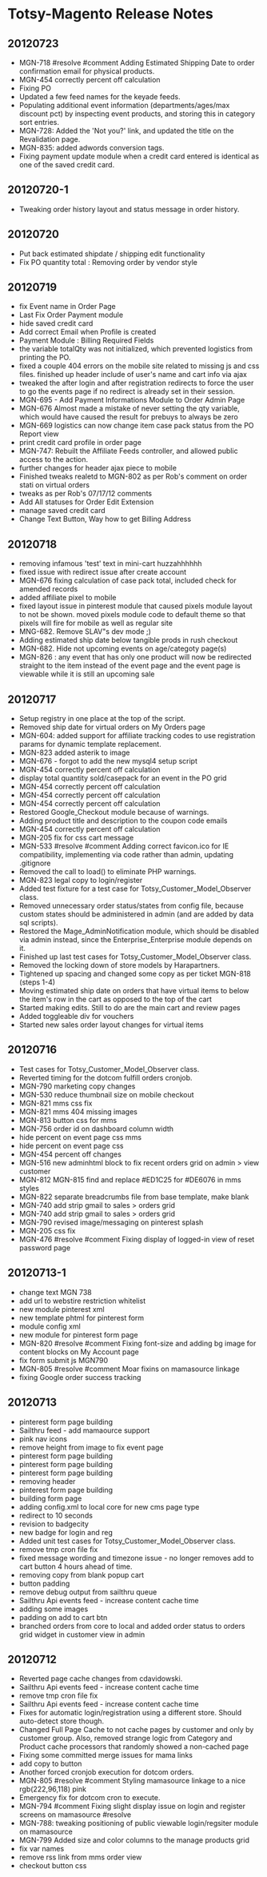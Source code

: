 Totsy-Magento Release Notes
===========================

20120723
--------
* MGN-718 #resolve #comment Adding Estimated Shipping Date to order confirmation email for physical products.
* MGN-454 correctly percent off calculation
* Fixing PO
* Updated a few feed names for the keyade feeds.
* Populating additional event information (departments/ages/max discount pct) by inspecting event products, and storing this in category sort entries.
* MGN-728: Added the 'Not you?' link, and updated the title on the Revalidation page.
* MGN-835: added adwords conversion tags.
* Fixing payment update module when a credit card entered is identical as one of the saved credit card.


20120720-1
--------
* Tweaking order history layout and status message in order history.

20120720
--------
* Put back estimated shipdate / shipping edit functionality
* Fix PO quantity total : Removing order by vendor style

20120719
--------

* fix Event name in Order Page
* Last Fix Order Payment module
* hide saved credit card
* Add correct Email when Profile is created
* Payment Module : Billing Required Fields
* the variable totalQty was not initialized, which prevented logistics from printing the PO.
* fixed a couple 404 errors on the mobile site related to missing js and css files. finished up header include of user's name and cart info via ajax
* tweaked the after login and after registration redirects to force the user to go the events page if no redirect is already set in their session.
* MGN-695 - Add Payment Informations Module to Order Admin Page
* MGN-676 Almost made a mistake of never setting the qty variable, which would have caused the result for prebuys to always be zero
* MGN-669 logistics can now change item case pack status from the PO Report view
* print credit card profile in order page
* MGN-747: Rebuilt the Affiliate Feeds controller, and allowed public access to the action.
* further changes for header ajax piece to mobile
* Finished tweaks realetd to MGN-802 as per Rob's comment on order stati on virtual orders
* tweaks as per Rob's 07/17/12 comments
* Add All statuses for Order Edit Extension
* manage saved credit card
* Change Text Button, Way how to get Billing Address

20120718
--------

* removing infamous 'test' text in mini-cart huzzahhhhhh
* fixed issue with redirect issue after create account
* MGN-676 fixing calculation of case pack total, included check for amended records
* added affiliate pixel to mobile
* fixed layout issue in pinterest module that caused pixels module layout to not be shown. moved pixels module code to default theme so that pixels will fire for mobile as well as regular site
* MNG-682. Remove SLAV"s dev mode ;)
* Adding estimated ship date below tangible prods in rush checkout
* MGN-682. Hide not upcoming events on age/categoty page(s)
* MGN-826 : any event that has only one product will now be redirected straight to the item instead of the event page and the event page is viewable while it is still an upcoming sale

20120717
--------

* Setup registry in one place at the top of the script.
* Removed ship date for virtual orders on My Orders page
* MGN-604: added support for affiliate tracking codes to use registration params for dynamic template replacement.
* MGN-823 added asterik to image
* MGN-676 - forgot to add the new mysql4 setup script
* MGN-454 correctly percent off calculation
* display total quantity sold/casepack for an event in the PO grid
* MGN-454 correctly percent off calculation
* MGN-454 correctly percent off calculation
* MGN-454 correctly percent off calculation
* Restored Google_Checkout module because of warnings.
* Adding product title and description to the coupon code emails
* MGN-454 correctly percent off calculation
* MGN-205 fix for css cart message
* MGN-533 #resolve #comment Adding correct favicon.ico for IE compatibility, implementing via code rather than admin, updating .gitignore
* Removed the call to load() to eliminate PHP warnings.
* MGN-823 legal copy to login/register
* Added test fixture for a test case for Totsy_Customer_Model_Observer class.
* Removed unnecessary order status/states from config file, because custom states should be administered in admin (and are added by data sql scripts).
* Restored the Mage_AdminNotification module, which should be disabled via admin instead, since the Enterprise_Enterprise module depends on it.
* Finished up last test cases for Totsy_Customer_Model_Observer class.
* Removed the locking down of store models by Harapartners.
* Tightened up spacing and changed some copy as per ticket MGN-818 (steps 1-4)
* Moving estimated ship date on orders that have virtual items to below the item's row in the cart as opposed to the top of the cart
* Started making edits. Still to do are the main cart and review pages
* Added toggleable div for vouchers
* Started new sales order layout changes for virtual items

20120716
--------

* Test cases for Totsy_Customer_Model_Observer class.
* Reverted timing for the dotcom fulfill orders cronjob.
* MGN-790 marketing copy changes
* MGN-530 reduce thumbnail size on mobile checkout
* MGN-821 mms css fix
* MGN-821 mms 404 missing images
* MGN-813 button css for mms
* MGN-756 order id on dashboard column width
* hide percent on event page css mms
* hide percent on event page css
* MGN-454 percent off changes
* MGN-516 new adminhtml block to fix recent orders grid on admin > view customer
* MGN-812 MGN-815 find and replace #ED1C25 for #DE6076 in mms styles
* MGN-822 separate breadcrumbs file from base template, make blank
* MGN-740 add strip gmail to sales > orders grid
* MGN-740 add strip gmail to sales > orders grid
* MGN-790 revised image/messaging on pinterest splash
* MGN-205 css fix
* MGN-476 #resolve #comment Fixing display of logged-in view of reset password page

20120713-1
----------

* change text MGN 738
* add url to webstire restriction whitelist
* new module pinterest xml
* new template phtml for pinterest form
* module config xml
* new module for pinterest form page
* MGN-820 #resolve #comment Fixing font-size and adding bg image for content blocks on My Account page
* fix form submit js MGN790
* MGN-805 #resolve #comment Moar fixins on mamasource linkage
* fixing Google order success tracking

20120713
--------

* pinterest form page building
* Sailthru feed - add mamaource support
* pink nav icons
* remove height from image to fix event page
* pinterest form page building
* pinterest form page building
* pinterest form page building
* removing header
* pinterest form page building
* building form page
* adding config.xml to local core for new cms page type
* redirect to 10 seconds
* revision to badgecity
* new badge for login and reg
* Added unit test cases for Totsy_Customer_Model_Observer class.
* remove tmp cron file fix
* fixed message wording and timezone issue - no longer removes add to cart button 4 hours ahead of time.
* removing copy from blank popup cart
* button padding
* remove debug output from sailthru queue
* Sailthru Api events feed - increase content cache time
* adding some images
* padding on add to cart btn
* branched orders from core to local and added order status to orders grid widget in customer view in admin

20120712
--------

* Reverted page cache changes from cdavidowski.
* Sailthru Api events feed - increase content cache time
* remove tmp cron file fix
* Sailthru Api events feed - increase content cache time
* Fixes for automatic login/registration using a different store. Should auto-detect store though.
* Changed Full Page Cache to not cache pages by customer and only by customer group. Also, removed strange logic from Category and Product cache processors that randomly showed a non-cached page
* Fixing some committed merge issues for mama links
* add copy to button
* Another forced cronjob execution for dotcom orders.
* MGN-805 #resolve #comment Styling mamasource linkage to a nice rgb(222,96,118) pink
* Emergency fix for dotcom cron to execute.
* MGN-794 #comment Fixing slight display issue on login and register screens on mamasource #resolve
* MGN-788: tweaking positioning of public viewable login/regsiter module on mamasource
* MGN-799 Added size and color columns to the manage products grid
* fix var names
* remove rss link from mms order view
* checkout button css

